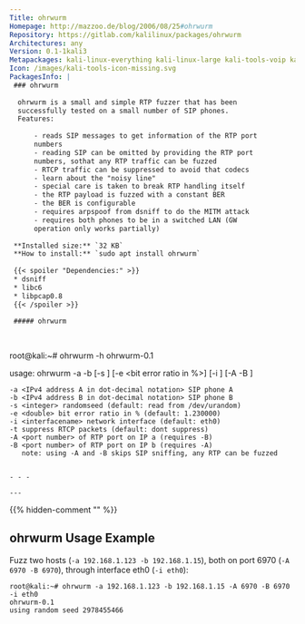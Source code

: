 ```yaml
---
Title: ohrwurm
Homepage: http://mazzoo.de/blog/2006/08/25#ohrwurm
Repository: https://gitlab.com/kalilinux/packages/ohrwurm
Architectures: any
Version: 0.1-1kali3
Metapackages: kali-linux-everything kali-linux-large kali-tools-voip kali-tools-vulnerability 
Icon: /images/kali-tools-icon-missing.svg
PackagesInfo: |
 ### ohrwurm
 
  ohrwurm is a small and simple RTP fuzzer that has been
  successfully tested on a small number of SIP phones.
  Features:
   
      - reads SIP messages to get information of the RTP port
      numbers
      - reading SIP can be omitted by providing the RTP port
      numbers, sothat any RTP traffic can be fuzzed
      - RTCP traffic can be suppressed to avoid that codecs
      - learn about the "noisy line"
      - special care is taken to break RTP handling itself
      - the RTP payload is fuzzed with a constant BER
      - the BER is configurable
      - requires arpspoof from dsniff to do the MITM attack
      - requires both phones to be in a switched LAN (GW
      operation only works partially)
 
 **Installed size:** `32 KB`  
 **How to install:** `sudo apt install ohrwurm`  
 
 {{< spoiler "Dependencies:" >}}
 * dsniff
 * libc6 
 * libpcap0.8 
 {{< /spoiler >}}
 
 ##### ohrwurm
 
 
 ```
 root@kali:~# ohrwurm -h
 ohrwurm-0.1
 
 usage: ohrwurm -a <IP target a> -b <IP target b> [-s <randomseed>] [-e <bit error ratio in %>] [-i <interface>] [-A <RTP port a> -B <RTP port b>]
 
 	-a <IPv4 address A in dot-decimal notation> SIP phone A
 	-b <IPv4 address B in dot-decimal notation> SIP phone B
 	-s <integer> randomseed (default: read from /dev/urandom)
 	-e <double> bit error ratio in % (default: 1.230000)
 	-i <interfacename> network interface (default: eth0)
 	-t suppress RTCP packets (default: dont suppress)
 	-A <port number> of RTP port on IP a (requires -B)
 	-B <port number> of RTP port on IP b (requires -A)
 	   note: using -A and -B skips SIP sniffing, any RTP can be fuzzed
 
 ```
 
 - - -
 
---
```

{{% hidden-comment "<!--Do not edit anything above this line-->" %}}

## ohrwurm Usage Example

Fuzz two hosts (`-a 192.168.1.123 -b 192.168.1.15`), both on port 6970 (`-A 6970 -B 6970`), through interface eth0 (`-i eth0`):

```
root@kali:~# ohrwurm -a 192.168.1.123 -b 192.168.1.15 -A 6970 -B 6970 -i eth0
ohrwurm-0.1
using random seed 2978455466
```
